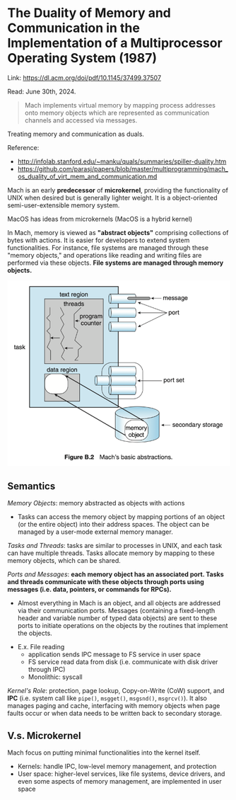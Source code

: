 # The Duality of Memory and Communication in the Implementation of a Multiprocessor Operating System (1987) 

Link: https://dl.acm.org/doi/pdf/10.1145/37499.37507

Read: June 30th, 2024. 

> Mach implements virtual memory by mapping process addresses onto memory objects which are represented as communication channels and accessed via messages.

Treating memory and communication as duals. 

Reference:
* http://infolab.stanford.edu/~manku/quals/summaries/spiller-duality.htm
* https://github.com/parasj/papers/blob/master/multiprogramming/mach_os_duality_of_virt_mem_and_communication.md

Mach is an early **predecessor** of **microkernel**, providing the functionality of UNIX when desired but is generally lighter weight. It is a object-oriented semi-user-extensible memory system. 

MacOS has ideas from microkernels (MacOS is a hybrid kernel)

In Mach, memory is viewed as **"abstract objects"** comprising collections of bytes with actions. It is easier for developers to extend system functionalities. For instance, file systems are managed through these "memory objects," and operations like reading and writing files are performed via these objects. **File systems are managed through memory objects.** 

![alt text](images/65-mach/mach-basic-abstraction.png)

## Semantics 
_Memory Objects_: memory abstracted as objects with actions 
- Tasks can access the memory object by mapping portions of an object (or the entire object) into their address spaces. The object can be managed by a user-mode external memory manager.

_Tasks and Threads_: tasks are similar to processes in UNIX, and each task can have multiple threads. Tasks allocate memory by mapping to these memory objects, which can be shared. 

_Ports and Messages_: **each memory object has an associated port. Tasks and threads communicate with these objects through ports using messages (i.e. data, pointers, or commands for RPCs).**
  - Almost everything in Mach is an object, and all objects are addressed via their communication ports. Messages (containing a fixed-length header and variable number of typed data objects) are sent to these ports to initiate operations on the objects by the routines that implement the objects.
* E.x. File reading
    * application sends IPC message to FS service in user space
    * FS service read data from disk (i.e. communicate with disk driver through IPC)
    * Monolithic: syscall  

_Kernel's Role_: protection, page lookup, Copy-on-Write (CoW) support, and **IPC** (i.e. system call like `pipe()`, `msgget()`, `msgsnd()`, `msgrcv()`). It also manages paging and cache, interfacing with memory objects when page faults occur or when data needs to be written back to secondary storage.

## V.s. Microkernel 
Mach focus on putting minimal functionalities into the kernel itself. 
* Kernels: handle IPC, low-level memory management, and protection
* User space: higher-level services, like file systems, device drivers, and even some aspects of memory management, are implemented in user space 

